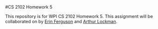 #CS 2102 Homework 5

This repository is for WPI CS 2102 Homework 5. This assignment will be collaborated on by [Erin Ferguson](mailto:eeferguson@wpi.edu) and [Arthur Lockman](mailto:ajlockman@wpi.edu).
